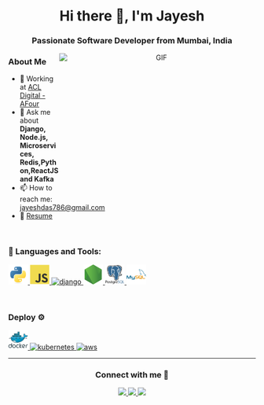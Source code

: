 <!-- Header Section -->
<h1 align="center">Hi there 👋, I'm Jayesh</h1>
<h3 align="center">Passionate Software Developer from Mumbai, India</h3>

<!-- Introduction Section -->
<p align="center">
  <img align="right" height="300" width="400" alt="GIF" src="https://media.giphy.com/media/qgQUggAC3Pfv687qPC/giphy.gif">
</p>


### About Me

- 🔭 Working at [ACL Digital - AFour](https://www.linkedin.com/company/acl-digital/)
- 💬 Ask me about **Django, Node.js, Microservices, Redis,Python,ReactJS and Kafka**
- 📫 How to reach me: [jayeshdas786@gmail.com](mailto:jayeshdas786@gmail.com)
- 📄 [Resume](https://github.com/jayeshdas/jayeshdas/blob/main/Jayesh-Das-Resume-2024.pdf)

<br/>

<!-- Skills Section -->
### 🔨 Languages and Tools:

<p align="left"> 
  <a href="https://www.python.org" target="_blank" rel="noreferrer"> 
    <img src="https://raw.githubusercontent.com/devicons/devicon/master/icons/python/python-original.svg" alt="python" width="40" height="40"/> 
  </a> 
  <a href="https://javascript.com/" target="_blank" rel="noreferrer"> 
    <img src="https://raw.githubusercontent.com/devicons/devicon/master/icons/javascript/javascript-original.svg" alt="javascript" width="40" height="40"/> 
  </a> 
  <a href="https://www.djangoproject.com/" target="_blank" rel="noreferrer"> 
    <img src="https://cdn.worldvectorlogo.com/logos/django.svg" alt="django" width="40" height="40"/> 
  </a> 
  <a href="https://www.nodejs.com" target="_blank" rel="noreferrer"> 
    <img src="https://raw.githubusercontent.com/devicons/devicon/master/icons/nodejs/nodejs-original.svg" alt="nodejs" width="40" height="40"/> 
  </a>
  <a href="https://www.postgresql.org" target="_blank" rel="noreferrer"> 
    <img src="https://raw.githubusercontent.com/devicons/devicon/master/icons/postgresql/postgresql-original-wordmark.svg" alt="postgresql" width="40" height="40"/> 
  </a> 
  <a href="https://www.mysql.com/" target="_blank" rel="noreferrer"> 
    <img src="https://raw.githubusercontent.com/devicons/devicon/master/icons/mysql/mysql-original-wordmark.svg" alt="mysql" width="40" height="40"/>
  </a> 
</p>

<br/>

<!-- Deployment Section -->
### Deploy ⚙

<p align="left">
  <a href="https://www.docker.com/" target="_blank" rel="noreferrer"> 
    <img src="https://raw.githubusercontent.com/devicons/devicon/master/icons/docker/docker-original-wordmark.svg" alt="docker" width="40" height="40"/> 
  </a> 
  <a href="https://www.nginx.com/" target="_blank" rel="noreferrer"> 
    <img src="https://www.vectorlogo.zone/logos/nginx/nginx-icon.svg" alt="kubernetes" width="40" height="40"/> 
  </a> 
  <a href="https://aws.amazon.com" target="_blank" rel="noreferrer"> 
    <img src="https://www.vectorlogo.zone/logos/amazon_aws/amazon_aws-icon.svg" alt="aws" width="40" height="40"/> 
  </a>  
</p>

---
<!--


<details open="">
<summary>
 📔 GitHub Stats:
</summary>
<br>
<p align="center">
  <a href="https://github.com/jayeshdas">
    <img align="center"  height="175px" src="https://github-readme-stats.vercel.app/api?username=jayeshdas&show_icons=true&hide_border=true&title_color=94b4a4&amp&icon_color=FFFFFF&amp&text_color=FFFFFF&amp&bg_color=000000&count_private=true&include_all_commits=true"/>
  </a>
  <a href="https://github.com/jayeshdas">
    <img align="center" height="175px"  src="https://github-readme-stats.vercel.app/api/top-langs/?username=jayeshdas&text_color=FFFFFF&bg_color=000000&title_color=94b4a4&langs_count=15&layout=compact&hide_border=true" />
  </a>
</p>
  <p align="center"><img align="center" src="https://github-readme-streak-stats.herokuapp.com/?user=jayeshdas&text_color=FFFFFF&bg_color=000000&title_color=94b4a4&langs_count=15&layout=compact&hide_border=true" alt="jayeshdas" /></p>
</details>
-->

<!-- Connect with Me Section -->
<h3 align="center">Connect with me 🤝</h3>

<p align="center">
  <a target="_blank" href="https://www.linkedin.com/in/jayesh-das/">
    <img src="https://img.icons8.com/doodle/40/000000/linkedin--v2.png">
  </a>
  <a target="_blank" href="https://github.com/jayeshdas">
    <img src="https://img.icons8.com/doodle/40/000000/github--v1.png">
  </a>
  <a target="_blank" href="https://instagram.com/_djayesh">
    <img src="https://img.icons8.com/doodle/40/000000/instagram-new--v2.png">
  </a>
</p>
